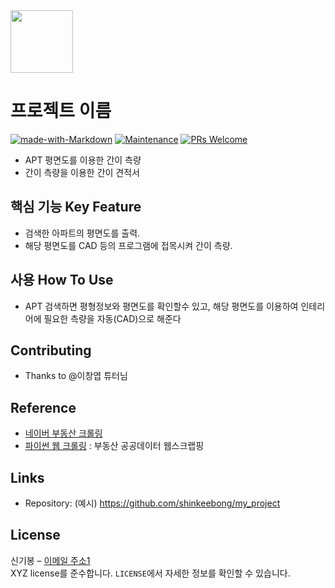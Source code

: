 <img src="https://user-images.githubusercontent.com/17819874/79853717-5db2f900-8403-11ea-99ba-ed0bb3cdb9ef.png" height="100"/>

# 프로젝트 이름  
[![made-with-Markdown](https://img.shields.io/badge/Made%20with-Markdown-1f425f.svg)](http://commonmark.org)
[![Maintenance](https://img.shields.io/badge/Maintained%3F-yes-green.svg)](https://github.com/ohahohah/readme-template/graphs/commit-activity) 
[![PRs Welcome](https://img.shields.io/badge/PRs-welcome-brightgreen.svg?style=flat-square)](http://makeapullrequest.com)
- APT 평면도를 이용한 간이 측량
- 간이 측량을 이용한 간이 견적서
## 핵심 기능  Key Feature
- 검색한 아파트의 평면도를 출력.
- 해당 평면도를 CAD 등의 프로그램에 접목시켜 간이 측량.
## 사용 How To Use
- APT 검색하면 평형정보와 평면도를 확인할수 있고, 해당 평면도를 이용하여 인테리어에 필요한 측량을 자동(CAD)으로 해준다
## Contributing
- Thanks to @이창엽 튜터님
## Reference
- [네이버 부동산 크롤링](http://blog.naver.com/PostView.nhn?blogId=inasie&logNo=221353956889)
- [파이썬 웹 크롤링](https://engkimbs.tistory.com/911) :  부동산 공공데이터 웹스크랩핑
## Links
- Repository: (예시) https://github.com/shinkeebong/my_project
  
 
## License
신기봉 – [이메일 주소1](mailto:shinkeebong@naver.com)  
XYZ license를 준수합니다. ``LICENSE``에서 자세한 정보를 확인할 수 있습니다.  
